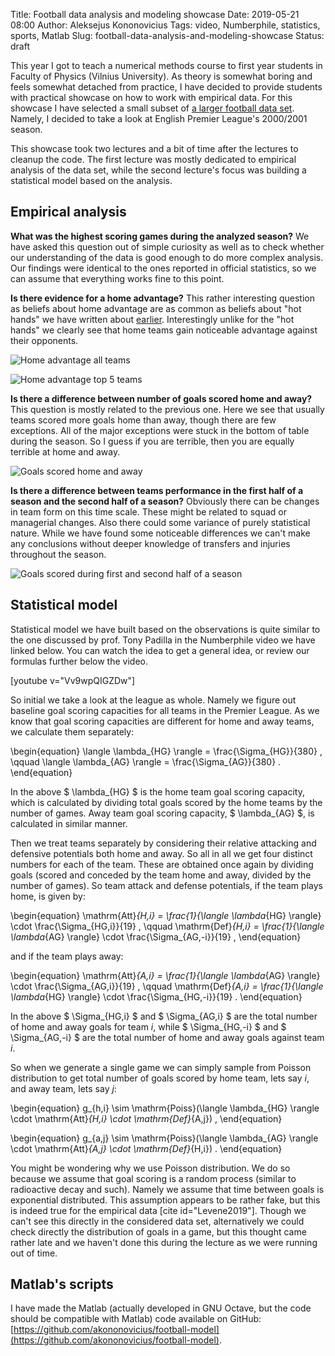 Title: Football data analysis and modeling showcase
Date: 2019-05-21 08:00
Author: Aleksejus Kononovicius
Tags: video, Numberphile, statistics, sports, Matlab
Slug: football-data-analysis-and-modeling-showcase
Status: draft

This year I got to teach a numerical methods course to first year students in
Faculty of Physics (Vilnius University). As theory is somewhat boring and
feels somewhat detached from practice, I have decided to provide students with
practical showcase on how to work with empirical data. For this showcase I have
selected a small subset of [a larger football data set](https://github.com/jalapic/engsoccerdata).
Namely, I decided to take a look at English Premier League's 2000/2001 season.<!--more-->

This showcase took two lectures and a bit of time after the lectures to cleanup
the code. The first lecture was mostly dedicated to empirical analysis of the
data set, while the second lecture's focus was building a statistical model based
on the analysis.

## Empirical analysis

**What was the highest scoring games during the analyzed season?** We have
asked this question out of simple curiosity as well as to check whether our
understanding of the data is good enough to do more complex analysis. Our
findings were identical to the ones reported in official statistics, so we
can assume that everything works fine to this point.

**Is there evidence for a home advantage?** This rather interesting question
as beliefs about home advantage are as common as beliefs about "hot hands" we
have written about [earlier]({filename}/articles/2019/hot-hand-fallacy.md).
Interestingly unlike for the "hot hands" we clearly see that home teams gain
noticeable advantage against their opponents.

![Home advantage all teams](/uploads/2019/football-home-wins.png "Proprotions
of the games won, drawn and lost by the home teams during the English Premier
League 2000/2001 season.")

![Home advantage top 5 teams](/uploads/2019/football-home-wins-top.png "Proprotions
of the games won, drawn and lost by the top 5 teams of the English Premier
League 2000/2001 season playing home and away.")

**Is there a difference between number of goals scored home and away?** This
question is mostly related to the previous one. Here we see that usually teams
scored more goals home than away, though there are few exceptions. All of the
major exceptions were stuck in the bottom of table during the season. So I guess
if you are terrible, then you are equally terrible at home and away.

![Goals scored home and away](/uploads/2019/football-goals-homeaway.png "Number
of goals scored by each team home and away during the English Premier
League 2000/2001 season.")

**Is there a difference between teams performance in the first half of a season
and the second half of a season?** Obviously there can be changes in team form
on this time scale. These might be related to squad or managerial changes. Also
there could some variance of purely statistical nature. While we have found some
noticeable differences we can't make any conclusions without deeper knowledge
of transfers and injuries throughout the season.

![Goals scored during first and second half of a season](/uploads/2019/football-goals-firstsecond.png
"Number of goals scored by each team during the first and the second half of the
English Premier League 2000/2001 season.")

## Statistical model

Statistical model we have built based on the observations is quite similar to
the one discussed by prof. Tony Padilla in the Numberphile video we have linked
below. You can watch the idea to get a general idea, or review our formulas
further below the video.

[youtube v="Vv9wpQIGZDw"]

So initial we take a look at the league as whole. Namely we figure out baseline
goal scoring capacities for all teams in the Premier League. As we know that
goal scoring capacities are different for home and away teams, we calculate them
separately:

\begin{equation}
    \langle \lambda_{HG} \rangle = \frac{\Sigma_{HG}}{380} , \qquad
    \langle \lambda_{AG} \rangle = \frac{\Sigma_{AG}}{380} .
\end{equation}

In the above $ \lambda\_{HG} $ is the home team goal scoring capacity, which
is calculated by dividing total goals scored by the home teams by the number
of games. Away team goal scoring capacity, $ \lambda\_{AG} $, is calculated in
similar manner.

Then we treat teams separately by considering their relative attacking and
defensive potentials both home and away. So all in all we get four distinct
numbers for each of the team. These are obtained once again by dividing goals
(scored and conceded by the team home and away, divided by the number of games).
So team attack and defense potentials, if the team plays home, is given by:

\begin{equation}
    \mathrm{Att}_{H,i} = \frac{1}{\langle \lambda_{HG} \rangle} \cdot \frac{\Sigma_{HG,i}}{19} , \qquad
    \mathrm{Def}_{H,i} = \frac{1}{\langle \lambda_{AG} \rangle} \cdot \frac{\Sigma_{AG,-i}}{19} ,
\end{equation}

and if the team plays away:

\begin{equation}
    \mathrm{Att}_{A,i} = \frac{1}{\langle \lambda_{AG} \rangle} \cdot \frac{\Sigma_{AG,i}}{19} , \qquad
    \mathrm{Def}_{A,i} = \frac{1}{\langle \lambda_{HG} \rangle} \cdot \frac{\Sigma_{HG,-i}}{19} .
\end{equation}

In the above $ \Sigma\_{HG,i} $ and $ \Sigma\_{AG,i} $ are the total number of
home and away goals for team $i$, while $ \Sigma\_{HG,-i} $ and
$ \Sigma\_{AG,-i} $ are the total number of home and away goals against team
$i$.

So when we generate a single game we can simply sample from Poisson distribution
to get total number of goals scored by home team, lets say $i$, and away team,
lets say $j$:

\begin{equation}
    g_{h,i} \sim \mathrm{Poiss}(\langle \lambda_{HG} \rangle \cdot \mathrm{Att}_{H,i} \cdot \mathrm{Def}_{A,j}) ,
\end{equation}

\begin{equation}
    g_{a,j} \sim \mathrm{Poiss}(\langle \lambda_{AG} \rangle \cdot \mathrm{Att}_{A,j} \cdot \mathrm{Def}_{H,i}) .
\end{equation}

You might be wondering why we use Poisson distribution. We do so because we
assume that goal scoring is a random process (similar to radioactive decay and
such). Namely we assume that time between goals is exponential distributed.
This assumption appears to be rather fake, but this is indeed true for the
empirical data [cite id="Levene2019"]. Though we can't see this directly in the
considered data set, alternatively we could check directly the distribution of
goals in a game, but this thought came rather late and we haven't done this
during the lecture as we were running out of time.

## Matlab's scripts

I have made the Matlab (actually developed in GNU Octave, but the code should
be compatible with Matlab) code available on GitHub:
[https://github.com/akononovicius/football-model](https://github.com/akononovicius/football-model).

